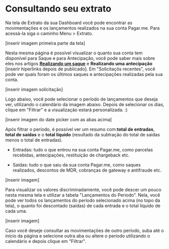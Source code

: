 # Consultando seu extrato

Na tela de Extrato da sua Dashboard você pode encontrar as movimentações e os lançamentos realizados na sua conta Pagar.me. Para acessá-la siga o caminho Menu > Extrato.

[inserir imagem primeira parte da tela]

Nesta mesma página é possível visualizar o quanto sua conta tem disponível para Saque e para Antecipação, você pode saber mais sobre eles nos artigos [**Realizando um saque**](https://github.com/pagarme/Manual-Pilot-Alfa/blob/master/Extrato/Sacar.md) e **Realizando uma antecipação** [inserir hiperlinks depois de publicado]. Em "Solicitaçõs recentes", você pode ver quais foram os últimos saques e antecipações realizadas pela sua conta. 

[inserir imagem solicitação] 

Logo abaixo, você pode selecionar o período de lançamentos que deseja ver, utilizando o calendário da imagem abaixo. Depois de selecionar os dias, clique em "Filtrar" e a visualização estará personalizada. :) 

[inserir imagem do date picker com as abas acima] 

Após filtrar o período, é possível ver um resumo com:**total de entradas**, **total de saídas** e o **total líquido** (resultado da subtração do total de saídas menos o total de entradas). 

- Entradas: tudo o que entrou na sua conta Pagar.me, como parcelas recebidas, antecipações, restituição de chargeback etc. 

- Saídas: tudo o que saiu da sua conta Pagar.me, como saques realizados, descontos de MDR, cobranças de gateway e antifraude etc. 

[inserir imagem]

Para visualizar os valores discriminadamente, você pode descer um pouco nesta mesma tela e utilizar a tabela "Lançamentos do Periodo". Nela, você pode ver todos os lançamentos do período selecionado acima (no topo da tela),  o quanto foi descontado (saídas) de cada entrada e o total líquido de cada uma. 

[inserir imagem] 

Caso você deseje consultar as movimentações de outro período, suba até o início da página e selecione outra aba ou altere o período utilizando o calendário e depois clique em "Filtrar". 
